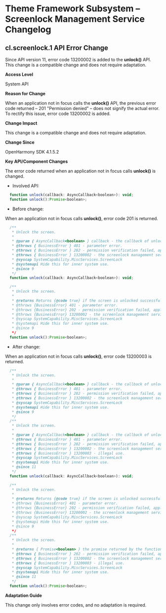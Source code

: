 # Theme Framework Subsystem – Screenlock Management Service Changelog

## cl.screenlock.1 API Error Change

Since API version 11, error code 13200002 is added to the **unlock()** API. This change is a compatible change and does not require adaptation.

**Access Level**

System API

**Reason for Change**

When an application not in focus calls the **unlock()** API, the previous error code returned – 201 "Permission denied" – does not signify the actual error. To rectify this issue, error code 13200002 is added.

**Change Impact**

This change is a compatible change and does not require adaptation.

**Change Since**

OpenHarmony SDK 4.1.5.2

**Key API/Component Changes**

The error code returned when an application not in focus calls **unlock()** is changed.

- Involved API:

```js
  function unlock(callback: AsyncCallback<boolean>): void;
  function unlock():Promise<boolean>;
```

- Before change:

When an application not in focus calls **unlock()**, error code 201 is returned.

```js
  /**
   * Unlock the screen.
   *
   * @param { AsyncCallback<boolean> } callback - the callback of unlock.
   * @throws { BusinessError } 401 - parameter error.
   * @throws { BusinessError } 202 - permission verification failed, application which is not a system application uses system API.
   * @throws { BusinessError } 13200002 - the screenlock management service is abnormal.
   * @syscap SystemCapability.MiscServices.ScreenLock
   * @systemapi Hide this for inner system use.
   * @since 9
   */
  function unlock(callback: AsyncCallback<boolean>): void;

  /**
   * Unlock the screen.
   *
   * @returns Returns {@code true} if the screen is unlocked successfully; returns {@code false} otherwise.
   * @throws {BusinessError} 401 - parameter error.
   * @throws {BusinessError} 202 - permission verification failed, application which is not a system application uses system API.
   * @throws {BusinessError} 13200002 - the screenlock management service is abnormal.
   * @syscap SystemCapability.MiscServices.ScreenLock
   * @systemapi Hide this for inner system use.
   * @since 9
   */
  function unlock():Promise<boolean>;
```

- After change:

When an application not in focus calls **unlock()**, error code 13200003 is returned.

```js
  /**
   * Unlock the screen.
   *
   * @param { AsyncCallback<boolean> } callback - the callback of unlock.
   * @throws { BusinessError } 401 - parameter error.
   * @throws { BusinessError } 202 - permission verification failed, application which is not a system application uses system API.
   * @throws { BusinessError } 13200002 - the screenlock management service is abnormal.
   * @syscap SystemCapability.MiscServices.ScreenLock
   * @systemapi Hide this for inner system use.
   * @since 9
   */
  /**
   * Unlock the screen.
   *
   * @param { AsyncCallback<boolean> } callback - the callback of unlock.
   * @throws { BusinessError } 401 - parameter error.
   * @throws { BusinessError } 202 - permission verification failed, application which is not a system application uses system API.
   * @throws { BusinessError } 13200002 - the screenlock management service is abnormal.
   * @throws { BusinessError } 13200003 - illegal use.
   * @syscap SystemCapability.MiscServices.ScreenLock
   * @systemapi Hide this for inner system use.
   * @since 11
   */
  function unlock(callback: AsyncCallback<boolean>): void;

  /**
   * Unlock the screen.
   *
   * @returns Returns {@code true} if the screen is unlocked successfully; returns {@code false} otherwise.
   * @throws {BusinessError} 401 - parameter error.
   * @throws {BusinessError} 202 - permission verification failed, application which is not a system application uses system API.
   * @throws {BusinessError} 13200002 - the screenlock management service is abnormal.
   * @syscap SystemCapability.MiscServices.ScreenLock
   * @systemapi Hide this for inner system use.
   * @since 9
   */
  /**
   * Unlock the screen.
   *
   * @returns { Promise<boolean> } the promise returned by the function.
   * @throws { BusinessError } 202 - permission verification failed, application which is not a system application uses system API.
   * @throws { BusinessError } 13200002 - the screenlock management service is abnormal.
   * @throws { BusinessError } 13200003 - illegal use.
   * @syscap SystemCapability.MiscServices.ScreenLock
   * @systemapi Hide this for inner system use.
   * @since 11
   */
  function unlock():Promise<boolean>;
```


**Adaptation Guide**

This change only involves error codes, and no adaptation is required.
